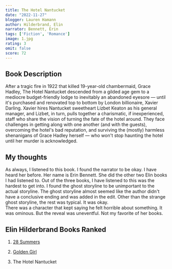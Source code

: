 ```yaml
---
title: The Hotel Nantucket
date: "2022-11-27"
blogger: Lauren Hamann
author: Hilderbrand, Elin
narrator: Bennett, Erin
tags: ['Fiction', 'Romance']
image: 1.jpg
rating: 3
omit: false
score: 72
---
```


## Book Description

After a tragic fire in 1922 that killed 19-year-old chambermaid, Grace Hadley, The Hotel Nantucket descended from a gilded age gem to a mediocre budget-friendly lodge to inevitably an abandoned eyesore — until it's purchased and renovated top to bottom by London billionaire, Xavier Darling.  Xavier hires Nantucket sweetheart Lizbet Keaton as his general manager, and Lizbet, in turn, pulls together a charismatic, if inexperienced, staff who share the vision of turning the fate of the hotel around. They face challenges in getting along with one another (and with the guests), overcoming the hotel's bad reputation, and surviving the (mostly) harmless shenanigans of Grace Hadley herself — who won't stop haunting the hotel until her murder is acknowledged.




## My thoughts

As always, I listened to this book. I found the narrator to be okay. I have heard her before. Her name is Erin Bennett. She did the other two Elin books I had listened to. Out of the three books, I have listened to this was the hardest to get into. I found the ghost storyline to be unimportant to the actual storyline. The ghost storyline almost seemed like the author didn't have a conclusive ending and was added in the edit. Other than the strange ghost storyline, the rest was typical. It was okay. <br />
There was a character that kept saying he felt horrible about something. It was ominous. But the reveal was uneventful. Not my favorite of her books.



## Elin Hilderbrand Books Ranked

1. [28 Summers](/reviews/28Summers/)

2. [Golden Girl](/reviews/Golden%20Girl/)

3. The Hotel Nantucket